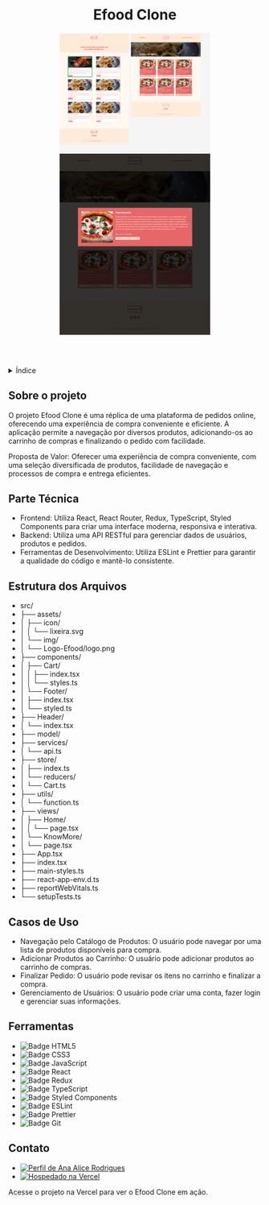 <!DOCTYPE html>
<html lang="pt-br">
<head>
    <meta charset="UTF-8">
    <meta name="viewport" content="width=device-width, initial-scale=1.0">
    <meta name="description" content="Clone do Efood">
    <meta name="keywords" content="React, Redux, TypeScript, Styled Components">
    <meta name="author" content="Ana Alice Rodrigues">

</head>
<body>

<header>
    <h1>Efood Clone</h1>
    <img src="./src/assets/img/fachada01.png" alt="01" width="300" height="auto">
    <img src="./src/assets/img/fachada02.png" alt="02" width="300" height="auto">
</header>

<details>
    <summary>Índice</summary>
    <ol>
        <li><a href="#sobre-o-projeto">Sobre o projeto</a></li>
        <li><a href="#parte-tecnica">Parte Técnica</a></li>
        <li><a href="#estrutura-dos-arquivos">Estrutura dos Arquivos</a></li>
        <li><a href="#casos-de-uso">Casos de Uso</a></li>
        <li><a href="#ferramentas">Ferramentas</a></li>
        <li><a href="#contato">Contato</a></li>
    </ol>
</details>

<section id="sobre-o-projeto">
    <h2>Sobre o projeto</h2>
    <p>O projeto Efood Clone é uma réplica de uma plataforma de pedidos online, oferecendo uma experiência de compra conveniente e eficiente. A aplicação permite a navegação por diversos produtos, adicionando-os ao carrinho de compras e finalizando o pedido com facilidade.</p>
    <p>Proposta de Valor: Oferecer uma experiência de compra conveniente, com uma seleção diversificada de produtos, facilidade de navegação e processos de compra e entrega eficientes.</p>
</section>

<section id="parte-tecnica">
    <h2>Parte Técnica</h2>
    <ul>
        <li>Frontend: Utiliza React, React Router, Redux, TypeScript, Styled Components para criar uma interface moderna, responsiva e interativa.</li>
        <li>Backend: Utiliza uma API RESTful para gerenciar dados de usuários, produtos e pedidos.</li>
        <li>Ferramentas de Desenvolvimento: Utiliza ESLint e Prettier para garantir a qualidade do código e mantê-lo consistente.</li>
    </ul>
</section>

<section id="estrutura-dos-arquivos">
    <h2>Estrutura dos Arquivos</h2>
    <ul>
        <li>src/</li>
        <li>├── assets/</li>
        <li>│   ├── icon/</li>
        <li>│   │   └── lixeira.svg</li>
        <li>│   └── img/</li>
        <li>│       └── Logo-Efood/logo.png</li>
        <li>├── components/</li>
        <li>│   ├── Cart/</li>
        <li>│   │   ├── index.tsx</li>
        <li>│   │   └── styles.ts</li>
        <li>│   └── Footer/</li>
        <li>│       ├── index.tsx</li>
        <li>│       └── styled.ts</li>
        <li>├── Header/</li>
        <li>│   └── index.tsx</li>
        <li>├── model/</li>
        <li>├── services/</li>
        <li>│   └── api.ts</li>
        <li>├── store/</li>
        <li>│   ├── index.ts</li>
        <li>│   └── reducers/</li>
        <li>│       └── Cart.ts</li>
        <li>├── utils/</li>
        <li>│   └── function.ts</li>
        <li>├── views/</li>
        <li>│   ├── Home/</li>
        <li>│   │   └── page.tsx</li>
        <li>│   └── KnowMore/</li>
        <li>│       └── page.tsx</li>
        <li>├── App.tsx</li>
        <li>├── index.tsx</li>
        <li>├── main-styles.ts</li>
        <li>├── react-app-env.d.ts</li>
        <li>├── reportWebVitals.ts</li>
        <li>└── setupTests.ts</li>
    </ul>
</section>

<section id="casos-de-uso">
    <h2>Casos de Uso</h2>
    <ul>
        <li>Navegação pelo Catálogo de Produtos: O usuário pode navegar por uma lista de produtos disponíveis para compra.</li>
        <li>Adicionar Produtos ao Carrinho: O usuário pode adicionar produtos ao carrinho de compras.</li>
        <li>Finalizar Pedido: O usuário pode revisar os itens no carrinho e finalizar a compra.</li>
        <li>Gerenciamento de Usuários: O usuário pode criar uma conta, fazer login e gerenciar suas informações.</li>
    </ul>
</section>

<section id="ferramentas">
    <h2>Ferramentas</h2>
    <ul>
        <li><img src="https://img.shields.io/badge/HTML-239120?style=for-the-badge&logo=html5&logoColor=white" alt="Badge HTML5"></li>
        <li><img src="https://img.shields.io/badge/CSS3-1572B6?style=for-the-badge&logo=css3&logoColor=white" alt="Badge CSS3"></li>
        <li><img src="https://img.shields.io/badge/JavaScript-F7DF1E?style=for-the-badge&logo=javascript&logoColor=black" alt="Badge JavaScript"></li>
        <li><img src="https://img.shields.io/badge/React-61DAFB?style=for-the-badge&logo=react&logoColor=white" alt="Badge React"></li>
        <li><img src="https://img.shields.io/badge/Redux-764ABC?style=for-the-badge&logo=redux&logoColor=white" alt="Badge Redux"></li>
        <li><img src="https://img.shields.io/badge/TypeScript-007ACC?style=for-the-badge&logo=typescript&logoColor=white" alt="Badge TypeScript"></li>
        <li><img src="https://img.shields.io/badge/Styled_Components-DB7093?style=for-the-badge&logo=styled-components&logoColor=white" alt="Badge Styled Components"></li>
        <li><img src="https://img.shields.io/badge/ESLint-4B32C3?style=for-the-badge&logo=eslint&logoColor=white" alt="Badge ESLint"></li>
        <li><img src="https://img.shields.io/badge/Prettier-F7B93E?style=for-the-badge&logo=prettier&logoColor=white" alt="Badge Prettier"></li>
        <li><img src="https://img.shields.io/badge/Git-E44C30?style=for-the-badge&logo=git&logoColor=white" alt="Badge Git"></li>
    </ul>
</section>

<section id="contato">
    <h2>Contato</h2>
    <ul>
        <li><a href="https://linktr.ee/anaeanali5" target="_blank"><img src="https://img.shields.io/badge/Ana_Alice_Rodrigues-blue?style=for-the-badge" alt="Perfil de Ana Alice Rodrigues"></a></li>
        <li><a href="https://efood-kappa-five.vercel.app/ " target="_blank"><img src="https://img.shields.io/badge/Vercel-000000?style=for-the-badge&logo=vercel&logoColor=white" alt="Hospedado na Vercel"></a></li>
    </ul>
    <p>Acesse o projeto na Vercel para ver o Efood Clone em ação.</p>
</section>

</body>
</html>
